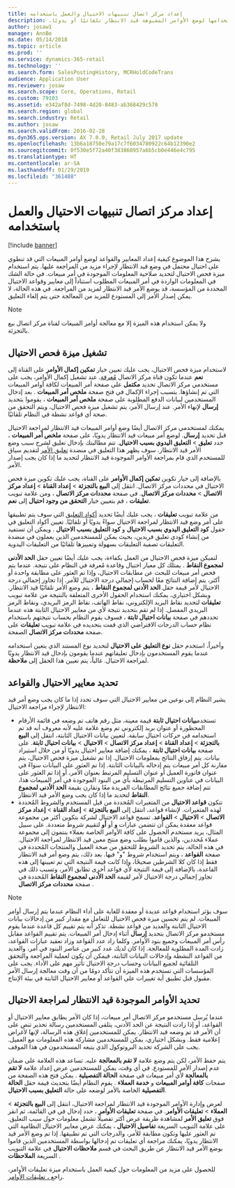 ```yaml
---
title: إعداد مركز اتصال تنبيهات الاحتيال والعمل باستخدامه
description: يشرح هذا الموضوع كيفية إعداد قواعد لتنبيه ممثلي خدمة العملاء بمعلومات الاحتيال المحتمل عند معالجة الأوامر. ‏‫يمكنك تعريف رموز محددة لاستخدامها لوضع الأوامر المشبوهة قيد الانتظار تلقائيًا أو يدويًا.‬
author: josaw1
manager: AnnBe
ms.date: 05/14/2018
ms.topic: article
ms.prod: ''
ms.service: dynamics-365-retail
ms.technology: ''
ms.search.form: SalesPostingHistory, MCRHoldCodeTrans
audience: Application User
ms.reviewer: josaw
ms.search.scope: Core, Operations, Retail
ms.custom: 79103
ms.assetid: e342af8d-7498-4d20-8483-ab368429c578
ms.search.region: global
ms.search.industry: Retail
ms.author: josaw
ms.search.validFrom: 2016-02-28
ms.dyn365.ops.version: AX 7.0.0, Retail July 2017 update
ms.openlocfilehash: 13b6a18750e79a17c7f6034780922c64b12390e2
ms.sourcegitcommit: 0f530e5f72a40f383868957a6b5cb0e446e4c795
ms.translationtype: HT
ms.contentlocale: ar-SA
ms.lasthandoff: 01/29/2019
ms.locfileid: "361488"
---
```

# <a name="set-up-and-work-with-call-center-fraud-alerts"></a>إعداد مركز اتصال تنبيهات الاحتيال والعمل باستخدامه

[!include [banner](includes/banner.md)]

يشرح هذا الموضوع كيفية إعداد المعايير والقواعد لوضع أوامر المبيعات التي قد تنطوي على احتيال محتمل في وضع قيد الانتظار لإجراء مزيد من المراجعة عليها. يتم استخدام ميزة فحص الاحتيال لتحديد صلاحية المعلومات الموجودة في أمر مبيعات. في حالة الشك في المعلومات الواردة في أمر المبيعات المطلوب استناداً إلى معايير وقواعد الاحتيال المحددة من المؤسسة، قد يوضع الأمر قيد الانتظار لمزيد من المراجعة. في هذه الحالة، لا يمكن إصدار الأمر إلى المستودع للمزيد من المعالجة حتى يتم إلغاء التعليق.

> [!NOTE]
> ولا يمكن استخدام هذه الميزة إلا مع معالجة أوامر المبيعات لقناة مركز اتصال بيع بالتجزئة.

## <a name="turning-on-the-fraud-check-feature"></a>تشغيل ميزة فحص الاحتيال

لاستخدام ميزة فحص الاحتيال، يجب عليك تعيين خيار **‏‫تمكين إكمال الأوامر‬** على القناة إلى **نعم** عندما تكون قناة مركز الاتصال [مُعرفة](https://docs.microsoft.com/dynamics365/unified-operations/retail/set-up-order-processing-options). عند تشغيل إكمال الأوامر، يجب على مستخدمي مركز الاتصال تحديد **مكتمل** على صفحة أمر المبيعات لكافة أوامر المبيعات التي تم إنشاؤها. يتسبب إجراء الإكمال في فتح صفحة **ملخص أمر المبيعات** . بعد إدخال المستخدمين لبيانات الدفع المطلوبة على صفحة **ملخص أمر المبيعات** ، يقوموا بتحديد **إرسال** لإنهاء الأمر. عند إرسال الأمر، يتم تشغيل ميزة فحص الاحتيال، ويتم التحقق من صحة أي قواعد نشطة في النظام تلقائيًا.

يمكنك لمستخدمي مركز الاتصال أيضًا وضع أوامر المبيعات قيد الانتظار لمراجعة الاحتيال قبل تحديد **إرسال**. لوضع أمر مبيعات قيد الانتظار يدويًا، على صفحة **ملخص أمر المبيعات** ، حدد **تعليق** \> **التعليق اليدوي بسبب الاحتيال**. تتم مطالبتك بإدخال تعليق لشرح سبب وضع الأمر قيد الانتظار. سوف يظهر هذا التعليق في منضدة [تعليق الأمر](https://docs.microsoft.com/dynamics365/unified-operations/retail/work-with-order-holds) لتقديم سياق للمستخدم الذي قام بمراجعة الأوامر الموجودة قيد الانتظار لتحديد ما إذا كان يجب إصدار الأمر.

بالإضافة إلى خيار تكوين **تمكين إكمال الأوامر** على القناة، يجب عليك تكوين ميزة فحص الاحتيال في محددات مركز الاتصال. انتقل إلى **البيع بالتجزئة** \> **إعداد القناة** \> **إعداد مركز الاتصال** \> **محددات مركز الاتصال**. في صفحة **محددات مركز الاتصال** ، ومن علامة تبويب **تعليقات** ، قم بتعيين خيار **التحقق من وجود احتيال** إلى **نعم**.

من علامة تبويب **تعليقات** ، يجب عليك أيضًا تحديد [أكواد التعليق](https://docs.microsoft.com/dynamics365/unified-operations/retail/work-with-order-holds) التي سوف يتم تطبيقها على أمر وضع قيد الانتظار لمراجعة الاحتيال سواءً يدويًا أو تلقائيًا. تعيين أكواد التعليق في حقول **‏‫كود التعليق اليدوي بسبب الاحتيال‬** و **‏‫كود التعليق بسبب الاحتيال‬** . ويمكن أن تستفيد من إنشاء كودي تعليق فريدين، بحيث يمكن للمستخدمين الذين يعملون في منضدة التعليقات تصفية التعليقات بسهولة وتمييزها تلقائيًا من التعليقات اليدوية.

لتميكن ميزة فحص الاحتيال من العمل بكفاءة، يجب عليك أيضًا تعيين حقل **الحد الأدنى لمجموع النقاط** . يمتلك كل معيار احتيال وقاعدة مُعرفة في النظام على نتيجة. عندما يتم فحص أمر مبيعات للبحث عن مطابقات الاحتيال، وإذا تم العثور على مطابقة واحدة أو أكثر، يتم إضافة النتائج معًا لحساب إجمالي درجة الاحتيال للأمر. إذا تجاوز إجمالي درجة الاحتيال لأمر قيمة حقل **الحد الأدنى لمجموع النقاط** ، يتم وضع الأمر تلقائيًا قيد الانتظار. وبشكل اختياري، يمكنك استخدام الحقول الأخرى المتعلقة بالنتيجة من علامة تبويب **تعليقات** لتحديد نقاط البريد الإلكتروني، نقاط الهاتف، نقاط الرمز البريدي، ونقاط الرمز البريدي المفصل. إذا لم تقم بتحديد نتيجة لأي من معايير الاحتيال الثابتة هذه عندما تحددهم في صفحة **بيانات احتيال ثابتة** ، فسوف يقوم النظام بحساب نتيجتهم باستخدام نظام حساب الدرجات الافتراضي الذي قمت بتحديده في علامة تبويب **تعليقات** على صفحة **محددات مركز الاتصال** الصفحة.

وأخيراً، استخدم حقل **نوع التعليق على الاحتيال** لتحديد نوع المستند الذي يتعين استخدامه عندما يقوم المستخدمون بإدخال تعليقاتهم عندما يقومون بإدخال قيد الانتظار يدويًا لمراجعة الاحتيال. غالباً، يتم تعيين هذا الحقل إلى **ملاحظة**.

## <a name="defining-fraud-criteria-and-rules"></a>تحديد معايير الاحتيال والقواعد

يشير النظام إلى نوعين من معايير الاحتيال التي سوف تحدد إذا ما كان يجب وضع أمر قيد الانتظار لإجراء مراجعة الاحتيال:

- تستخدم**بيانات احتيال ثابتة** قيمة معينة، مثل رقم هاتف تم وضعه في قائمة الأرقام المحظورة أو عنوان بريد إلكتروني تم وضع علامة عليه لأنه معروف أنه قد تم استخدامه في حركات احتيال سابقة. لتعيين بيانات الاحتيال الثابتة، انتقل إلى **البيع بالتجزئة** \> **إعداد القناة** \> **إعداد مركز الاتصال** \> **الاحتيال** \> **بيانات احتيال ثابتة**. على صفحة **بيانات احتيال ثابتة** ، يمكنك إضافة معايير احتيال يدويًا أو من خلال استيراد بيانات. يتم إرفاق النتائج بمعلومات الاحتيال. إذا تم تشغيل ميزة فحص الاحتيال، يتم مقارنة كل أمر مبيعات يتم إدخاله بالبيانات الثابتة. إذا تم العثور على البيانات سواءً في عنوان فاتورة العميل أو عنوان التسليم المرتبط بعنوان الأمر، أو إذا تم العثور على البيانات في عناوين التسليم المرتبطة بأي من البنود الموجودة في أمر المبيعات هذا، تتم إضافة جميع نتائج المطابقات الفريدة معًا وتقارن بقيمة **الحد الأدنى لمجموع النقاط** لتحديد ما إذا كان يجب وضع الأمر قيد الانتظار.
- تتكون **قواعد الاحتيال** من المتغيرات المُحددة من قبل المستخدم والشروط المُحددة لهذه المتغيرات. لإنشاء قواعد، انتقل إلى **البيع بالتجزئة** \> **إعداد القناة** \> **إعداد مركز الاتصال** \> **الاحتيال** \> **القواعد**. تسمح قواعد الاحتيال لشركة بتكوين أكثر من مجموعة قواعد معقدة يمكن أن تتضمن عبارات **و** أو **أو** لتقييم شروط متعددة. على سبيل المثال، يريد مستخدم الحصول على كافة الأوامر الخاصة بعملاء ينتمون إلى مجموعة عملاء مُحددين، والذين قاموا بطلب وضع منتج معين قيد الانتظار لمراجعة الاحتيال. في هذه الحالة، يتم تحديد الشروط للتحقق من صحة العميل والمنتجات المُحددة في صفحة **القواعد** ، ويتم استخدام شروط "و" فيها. بعد ذلك، يتم وضع أمر قيد الانتظار فقط إذا كان كلا الشرطين صحيحًا، وإذا كانت قيمة النتيجة التي تم تعيينها إلى هذه القاعدة، بالإضافة إلى قيمة النتيجة لأي قواعد أخرى تطابق الأمر، وتسبب ذلك في تجاوز إجمالي درجة الاحتيال لأمر لقيمة **الحد الأدنى لمجموع النقاط** المُحددة في صفحة **محددات مركز الاتصال** .

> [!NOTE]
> سوف يؤثر استخدام قواعد عديدة أو معقدة للغاية على أداء النظام عندما يتم إرسال أوامر المبيعات. لم يتم تحسين ميزة فحص الاحتيال للتعامل مع مقدار كبير من إدخالات بيانات الاحتيال الثابتة والعديد من قواعد نشطة. تذكر أنه يتم تقييم كل قاعدة عندما يقوم مستخدمو مركز الاتصال بتحديد **إرسال** أثناء إدخال أمر المبيعات. يتم تقييم القواعد مقابل رأس أمر المبيعات وجميع بنود الأوامر. وكلما زاد عدد القواعد وزاد تعقيد عبارات القواعد، زادت المدة المطلوبة للمعالجة. إذا كان لديك عدد كبير من عناصر البنود في أمر، والعديد من القواعد النشطة وإدخالات البيانات الثابتة، فيمكن أن يكون لعملية المراجعة والتحقق التلقائية لجميع البيانات وحساب درجة الاحتيال تأثير مهم على الأداء. يجب على المؤسسات التي تستخدم هذه الميزة أن تتأكد دومًا من أن وقت معالجة إرسال الأمر مقبول قبل تطبيق أية تغييرات على القواعد أو معايير الاحتيال الثابتة في بيئة الإنتاج.

## <a name="identifying-orders-that-are-on-hold-for-fraud-review"></a>تحديد الأوامر الموجودة قيد الانتظار لمراجعة الاحتيال

عندما يُرسل مستخدمو مركز الاتصال أمر مبيعات، إذا كان الأمر يطابق معايير الاحتيال أو القواعد، أو إذا زادت النتيجة عن الحد الأدنى، يتلقى المستخدمين رسالة تحذير تنص على أن الأمر قد تم وضعه قيد الانتظار. يمكن للمستخدمين إغلاق هذه الرسالة، لإنها لأغراض إعلامية فقط. وبشكل اختياري، يمكن للمستخدمين مشاركة هذه المعلومات مع العميل. يجب على الشركة تحديد البروتوكول الذي يتبعه المستخدمون في هذا الموقف.

يتم حفظ الأمر، لكن يتم وضع علامة **لا تقم بالمعالجة** عليه. تساعد هذه العلامة على ضمان عدم إصدار الأمر للمستودع. في أي وقت، يمكن للمستخدمين عرض إعداد علامة **لا تقم بالمعالجة** لأي أمر مبيعات في صفحة **الحالة التفصيلية** . يمكن فتح هذه الصفحة من صفحات **كافة أوامر المبيعات** و **خدمة العملاء** . يقوم النظام أيضًا بتحديث قيمة حقل **الحالة التفصيلية** الخاصة بالأمر لوضعه على حالة **التعليق بسبب الاحتيال**.

لعرض وإدارة الأوامر الموجودة قيد الانتظار لمراجعة الاحتيال، انتقل إلى **البيع بالتجزئة** \> **العملاء** \> **تعليقات الأوامر**. في صفحة **تعليقات الأوامر** ، حدد إدخال في في القائمة، ثم انقر فوق **تعليق الأمر** لمشاهدة طريقة عرض أكثر تفصيلًا تشمل معلومات حول سبب التعليق. على علامة التبويب السريعة **تفاصيل الاحتيال** ، يمكنك عرض معايير الاحتيال النظامية التي تم العثور عليها وتكون مطابقة للأمر، والدرجات التي تم تطبيقها. إذا تم وضع الأمر قيد الانتظار يدويًا، يمكنك مراجعة أي تعليقات تم إدخالها بواسطة المستخدمين الذين قاموا بوضع الأمر قيد الانتظار عن طريق البحث في قسم **ملاحظات الاحتيال** في علامة التبويب السريعة **الملاحظات** .

للحصول على مزيد من المعلومات حول كيفية العمل باستخدام ميزة تعليقات الأوامر، راجع[ ، تعليقات الأوامر](https://docs.microsoft.com/dynamics365/unified-operations/retail/work-with-order-holds).
